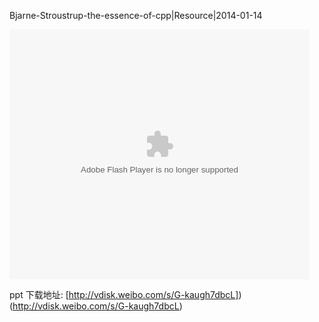 Bjarne-Stroustrup-the-essence-of-cpp|Resource|2014-01-14


<embed src="http://player.youku.com/player.php/sid/XNjExNTg1Nzg4/v.swf" allowFullScreen="true" quality="high" width="480" height="400" align="middle" allowScriptAccess="always" type="application/x-shockwave-flash"></embed>

ppt 下载地址: [http://vdisk.weibo.com/s/G-kaugh7dbcL])(http://vdisk.weibo.com/s/G-kaugh7dbcL)

